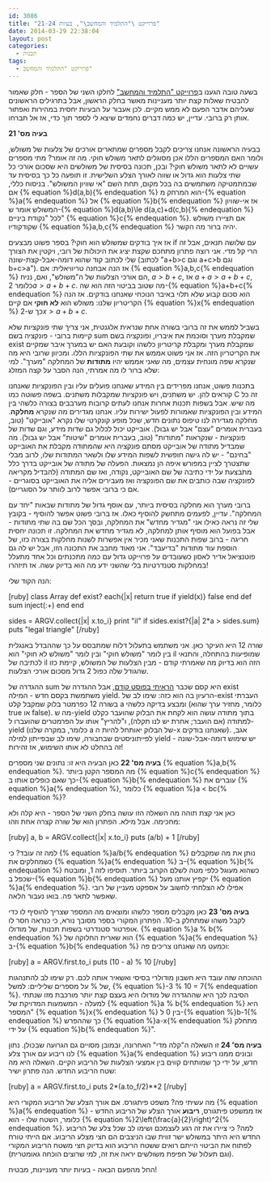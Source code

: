 ```yaml
---
id: 3086
title: "פרוייקט \"התלמיד והמחשב\", בעיות 21-24"
date: 2014-03-29 22:38:04
layout: post
categories: 
  - תכנות
tags: 
  - פרוייקט "התלמיד והמחשב"
---
```

בשעה טובה הגענו ב<a href="http://www.gadial.net/2013/05/27/student_and_computer_1/">פרוייקט "התלמיד והמחשב"</a> לחלקו השני של הספר - חלק שאמור להבטיח שאלות קצת יותר מעניינות מאשר בחלק הראשון, אבל בתרגילים הראשונים שעליהם אדבר הפעם לא ממש מקיים. לכן אעבור על הבעיות יחסית במהירות ואפתור אותן רק ברובי. עדיין, יש כמה דברים נחמדים שיצא לי לספר תוך כדי, אז אל תברחו.

<strong>בעיה מס' 21</strong>

בבעיה הראשונה אנחנו צריכים לקבל מספרים שמתארים אורכים של צלעות של משולש, ולומר האם המספרים הללו אכן מסוגלים לתאר משולש חוקי. מה זה אומר? מתי מספרים עשויים לא לתאר משולש חוקי? ובכן, תכונה בסיסית של משולשים היא שסכום אורכי כל שתי צלעות הוא גדול או שווה לאורך הצלע השלישית. זו תופעה כל כך בסיסית עד שבמתמטיקה משתמשים בה בכל מקום, תחת השם "אי שוויון המשולש". בניסוח כללי, אם {% equation %}d(a,b){% endequation %} הוא המרחק מ-{% equation %}a{% endequation %} אל {% equation %}b{% endequation %} אז אי-שוויון המשולש אומר ש-{% equation %}d(a,b)\le d(a,c)+d(c,b){% endequation %} לכל "נקודת ביניים" {% equation %}c{% endequation %}. אם תציירו משולש שקודקודיו {% equation %}a,b,c{% endequation %} יהיה ברור מה הקשר.

אז איך בודקים שמשולש הוא חוקי? בספר פשוט מבצעים if עם שלושה תנאים, אבל זה הרי קל מדי. אני רוצה פתרון מתחכם שקצת יציג את היכולות של רובי, ויקטין את הצורך שלי לכתוב קוד שהוא דומה-אבל-קצת-שונה (לכתוב "a+b>c וגם a+c>b וגם b+c>a"). אז הנה אבחנה טריוויאלית: אם {% equation %}a,b,c{% endequation %} הם אורכי הצלעות של ה"משולש", ואם, נניח, $a>b+c$, אז $a+a>a+b+c$, כלומר $2a>a+b+c$. מה שטוב בביטוי הזה הוא שה-{% equation %}a+b+c{% endequation %} הוא סכום קבוע שלא תלוי באיבר הנוכחי שאנחנו בודקים. אז הנה הקריטריון שלנו: משולש הוא <strong>לא חוקי</strong> אם קיים {% equation %}x{% endequation %} כך ש-$2x>a+b+c$.

בשביל לממש את זה ברובי בשורה אחת שנראית אלגנטית, אני צריך שתי פונקציות שלא קיימות ברובי - פונקציה בשם sum שמקבלת מערך וסוכמת את איבריו, ופונקציה בשם exist שמקבלת מערך ומקבלת קריטריון כלשהו וקובעת האם יש במערך איבר שמקיים את הקריטריון הזה. אז אני פשוט אממש את שתי הפונקציות הללו. ומכיוון שרובי היא מה שנקרא שפה מונחית עצמים, מה שאני אממש יהיו <strong>מתודות</strong> של המחלקה "מערך". למי שלא ברור לו מה אמרתי, הנה הסבר על קצה המזלג:

בתכנות פשוט, אנחנו מפרידים בין המידע שאנחנו פועלים עליו ובין הפונקציות שאנחנו קוראים להן. יש משתנים, ויש פונקציות שמקבלות משתנים. בשפה פשוטה כמו C זה כל מה שיש. אבל בשפות תכנות אחרות אנחנו לעתים קרובות מערבבים בצורה כלשהי בין המידע ובין הפונקציות שאמורות לפעול ישירות עליו. אנחנו מגדירים מה שנקרא <strong>מחלקה</strong>. מחלקה מגדירה לנו טיפוס נתונים חדש, שכל מופע קונקרטי שלו נקרא "אובייקט" (טוב, בעברית אומרים "עצם" אבל יש גבול). אובייקט יכול לכלול גם שדות מידע, וגם שדות של פונקציות - שנקראות "מתודות" (טוב, בעברית אומרים "שיטות" אבל יש גבול). מה שמבדיל מתודה של אובייקט מסתם פונקציה היא שהמתודה מקבלת את האובייקט "בחינם" - יש לה גישה חופשית לשפות המידע שלו ולשאר המתודות שלו, לרוב מבלי שתצטרך לציין במפורש איפה הן נמצאות. הפעלה של מתודה של אובייקט בדרך כלל מתבצעת על ידי כתיבה של שם האובייקט, נקודה, ואז שם המתודה (להבדיל מקריאה לפונקציה שבה כותבים את שם הפונקציה ואז מעבירים אליה את האובייקט בסוגריים - אם כי ברובי אפשר לרוב לוותר על הסוגריים).

ברובי מערך הוא מחלקה בסיסית ביותר, עם אוסף גדול של מתודות שבאות "יחד עם המחלקה". עדיין, לפעמים מתחשק להוסיף כאלו. אז ברובי פשוט אפשר להוסיף - בקובץ שלי זה נראה כאילו אני "מגדיר מחדש" את המחלקה, ובסך הכל שם בה שתי מתודות - אבל בפועל הוא מוסיף אותן למחלקה, לא מגדיר מחדש את המחלקה. זו תכונה יחסית חריגה - ברוב שפות התכנות שאני מכיר אין אפשרות לשנות מחלקות בצורה כזו, של הוספת עוד מתודות "בדיעבד". אני מאוד מחבב את התכונה הזו, אבל יש לה גם פוטנציאל אדיר לאסון כשעובדים על פרוייקט גדול עם כמה מתכנתים וכל אחד מתעלל במחלקות סטנדרטיות בלי שהשני ידע מה הוא בדיוק עשה. אז תיזהרו!

הנה הקוד שלי:

[ruby]
class Array
  def exist?
    each{|x| return true if yield(x)}
    false
  end
  def sum
    inject(:+)
  end
end

sides = ARGV.collect{|x| x.to_i}
print &quot;il&quot; if sides.exist?{|a| 2*a &gt; sides.sum}
puts &quot;legal triangle&quot;
[/ruby]

שורה 12 היא העיקר כאן. אני משתמש בתעלול דלוח שמתבסס על כך שההבדל באנגלית בין לומר "משולש חוקי" ובין לומר "משולש לא חוקי" הוא il שמופיעות בהתחלה, והתנאי לכתיבה של il הזה הוא בדיוק מה שאמרתי קודם - מבין הצלעות של המשולש, קיימת כזו שהגודל שלה כפול 2 גדול מסכום אורכי הצלעות.

ההגדרה של sum היא קסם שכבר <a href="http://www.gadial.net/2013/09/03/student_and_computer_16-20-ruby/">הראיתי בפוסט קודם</a>, אבל ההגדרה של exist משתמשת בקסם חדש - המילה yield. הרעיון בה הוא כזה: שימו לב של-exist העברתי בשורה 12 כפרמטר בלוק שמקבל קלט a ומבצע בדיקה כלשהי (כלומר, מחזיר ערך שהוא true או false). מה ש-yield בתוך מתודה עושה הוא לקחת את הבלוק שהועבר כקלט למתודה (אם הועבר; אחרת יש לנו תקלה), ו"להריץ" אותו על הפרמטרים שהועברו ל-yield (כלומר, במקרה שלנו a של הבלוק יאותחל להיות ה-x שאנחנו בודקים). אגב, לפייתוניסטים שבחבורה, שימו לב שבפייתון למילה yield יש שימוש דומה-אבל-שונה - זה בהחלט לא אותו השימוש, אז זהירות!

<strong>בעיה מס' 22</strong>
כאן הבעיה היא זו: נתונים שני מספרים {% equation %}a,b{% endequation %}. מה המספר הקטן ביותר {% equation %}c{% endequation %} כך שאם כופלים אותו ב-{% equation %}b{% endequation %} עוברים את {% equation %}a{% endequation %}, כלומר {% equation %}a < bc{% endequation %}?

כאן אני קצת תוהה מה השאלה הזו עושה בחלק השני של הספר - היא קלה ולא מחכימה. אבל מילא. הפתרון הוא של שורה קצרה אחת וזהו:

[ruby]
a, b = ARGV.collect{|x| x.to_i}
puts (a/b) + 1
[/ruby]

למה זה עובד? כי {% equation %}a/b{% endequation %} נותן את מה שמקבלים כשמחלקים את {% equation %}a{% endequation %} ב-{% equation %}b{% endequation %} כשהוא מעוגל כלפי מטה לשלם הקרוב ביותר. תוסיפו לזה 1, ומובטח שכפל ב-{% equation %}b{% endequation %} יקפיץ אותנו מעל {% equation %}a{% endequation %}. אפילו לא הצלחתי לחשוב על אספקט מעניין של רובי שאפשר לתאר פה. בואו נעבור הלאה.

<strong>בעיה מס' 23</strong>
כאן מקבלים מספר כלשהו ומוצאים מה המספר שצריך להוסיף לו כדי לקבל משהו שמתחלק ב-10. הפתרון המקורי בספר מסובך נורא, כי כנראה חסר לו אופרטור סטנדרטי בשפות תכנות, של מודולו. {% equation %}a % b{% endequation %} הוא שארית החלוקה של {% equation %}a{% endequation %} ב-{% equation %}b{% endequation %} וכמעט מה שאנחנו צריכים פה:

[ruby]
a = ARGV.first.to_i
puts (10 - a) % 10
[/ruby]

ההוכחה שזה עובד היא חשבון מודולרי בסיסי ואשאיר אותה לכם. רק שימו לב להתנהגות של % על מספרים שליליים: למשל, {% equation %}-3 % 10 = 7{% endequation %}. הסיבה לכך היא שההגדרה של מודולו היא בעצם קצת יותר מורכבת מזו שנתתי למעלה - המשמעות המדויקת של {% equation %}a % b{% endequation %} היא "המספר {% equation %}x{% endequation %} בין 0 ל-{% equation %}b-1{% endequation %} כך שההפרש {% equation %}a-x{% endequation %} מתחלק על ידי {% equation %}b{% endequation %}".

<strong>בעיה מס' 24</strong>
זו השאלה ה"קלה מדי" האחרונה, ובמובן מסויים גם הגרועה שבכולן. נתון לנו ריבוע עם אורך צלע {% equation %}a{% endequation %} ובונים ממנו ריבוע חדש, על ידי כך שמותחים קווים בין אמצעי הצלעות של הריבוע הקיים. השאלה היא מה שטח הריבוע החדש. הנה פתרון ישיר:

[ruby]
a = ARGV.first.to_i
puts 2*(a.to_f/2)**2
[/ruby]

מה עשיתי פה? משפט פיתגורס. אם אורך הצלע של הריבוע המקורי היא {% equation %}a{% endequation %} אז ממשפט פיתגורס, <strong>ריבוע</strong> אורך הצלע של הריבוע החדש - כלומר, השטח שלו - הוא {% equation %}2\left(\frac{a}{2}\right)^2{% endequation %}. למה? כי ציירו את זה רגע לעצמכם ושימו לב שכל צלע של הריבוע החדש היא היתר במשולש ישר זווית שבו הניצבים הם חצי מצלע הריבוע. אם הייתי טורח לפתוח את הביטוי הייתם רואים ששטח הריבוע הוא בדיוק חצי משטח הריבוע המקורי (וגם תעלול של חפיפת משולשים יראה את זה, למי שרוצים הוכחה גאומטרית).

החל מהפעם הבאה - בעיות יותר מעניינות, מבטיח!
